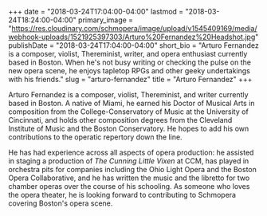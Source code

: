 +++
date = "2018-03-24T17:04:00-04:00"
lastmod = "2018-03-24T18:24:00-04:00"
primary_image = "https://res.cloudinary.com/schmopera/image/upload/v1545409169/media/webhook-uploads/1521925397303/Arturo%20Fernandez%20Headshot.jpg"
publishDate = "2018-03-24T17:04:00-04:00"
short_bio = "Arturo Fernandez is a composer, violist, Thereminist, writer, and opera enthusiast currently based in Boston. When he&#039;s not busy writing or checking the pulse on the new opera scene, he enjoys tapletop RPGs and other geeky undertakings with his friends."
slug = "arturo-fernandez"
title = "Arturo Fernandez"
+++

Arturo Fernandez is a composer, violist, Thereminist, and writer currently based in Boston. A native of Miami, he earned his Doctor of Musical Arts in composition from the College-Conservatory of Music at the University of Cincinnati, and holds other composition degrees from the Cleveland Institute of Music and the Boston Conservatory. He hopes to add his own contributions to the operatic repertory down the line.

He has had experience across all aspects of opera production: he assisted in staging a production of *The Cunning Little Vixen* at CCM, has played in orchestra pits for companies including the Ohio Light Opera and the Boston Opera Collaborative, and he has written the music and the libretto for two chamber operas over the course of his schooling. As someone who loves the opera theater, he is looking forward to contributing to Schmopera covering Boston's opera scene.

